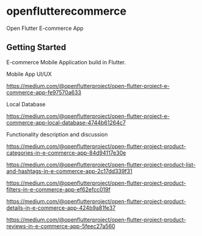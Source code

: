 # openflutterecommerce

Open Flutter E-commerce App

## Getting Started

E-commerce Mobile Application build in Flutter.

Mobile App UI/UX

https://medium.com/@openflutterproject/open-flutter-project-e-commerce-app-fe97570a633

Local Database

https://medium.com/@openflutterproject/open-flutter-project-e-commerce-app-local-database-4744b61264c7

Functionality description and discussion

https://medium.com/@openflutterproject/open-flutter-project-product-categories-in-e-commerce-app-84d94117e30e

https://medium.com/@openflutterproject/open-flutter-project-product-list-and-hashtags-in-e-commerce-app-2c17dd339f31

https://medium.com/@openflutterproject/open-flutter-project-product-filters-in-e-commerce-app-ef62efcc019f

https://medium.com/@openflutterproject/open-flutter-project-product-details-in-e-commerce-app-424b9a81fe37

https://medium.com/@openflutterproject/open-flutter-project-product-reviews-in-e-commerce-app-5feec27a560

